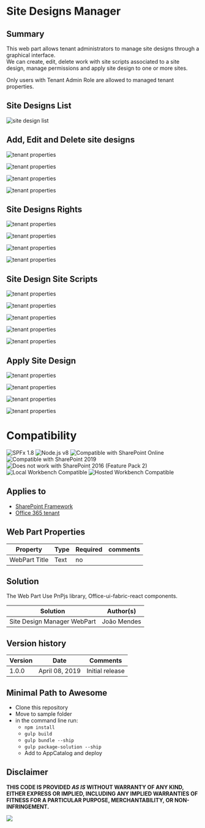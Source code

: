 # Site Designs Manager 

## Summary
This web part allows tenant administrators to manage site designs through a graphical interface.  
We can create, edit, delete work with site scripts associated to a site design, manage permissions and apply site design to one or more sites.

Only users with Tenant Admin Role are allowed to managed tenant properties. 

##  Site Designs List

![site design list](./assets/screen1.jpg)

## Add, Edit and Delete site designs

![tenant properties](./assets/screen2.jpg)  



![tenant properties](./assets/screen3.jpg)  



![tenant properties](./assets/screen3.1.jpg) 



![tenant properties](./assets/screen4.jpg)  


## Site Designs Rights

![tenant properties](./assets/screen5.jpg)  



![tenant properties](./assets/screen6.jpg)  



![tenant properties](./assets/screen7.jpg)  



![tenant properties](./assets/screen8.jpg)  



## Site Design Site Scripts

![tenant properties](./assets/screen9.jpg)  



![tenant properties](./assets/screen10.jpg)  



![tenant properties](./assets/screen11.jpg)  



![tenant properties](./assets/screen12.jpg)  



![tenant properties](./assets/screen13.jpg)  



## Apply Site Design


![tenant properties](./assets/screen14.jpg)  



![tenant properties](./assets/screen15.jpg)  



![tenant properties](./assets/screen16.jpg)  



![tenant properties](./assets/screen17.jpg)  


# Compatibility

![SPFx 1.8](https://img.shields.io/badge/SPFx-1.8.0-green.svg) 
![Node.js v8](https://img.shields.io/badge/Node.js-v8-green.svg) 
![Compatible with SharePoint Online](https://img.shields.io/badge/SharePoint%20Online-Compatible-green.svg)
![Compatible with SharePoint 2019](https://img.shields.io/badge/SharePoint%20Server%202019-Compatible-green.svg)
![Does not work with SharePoint 2016 (Feature Pack 2)](https://img.shields.io/badge/SharePoint%20Server%202016%20(Feature%20Pack%202)-Incompatible-red.svg "SharePoint Server 2016 Feature Pack 2 requires SPFx 1.1")
![Local Workbench Compatible](https://img.shields.io/badge/Local%20Workbench-Compatible-green.svg)
![Hosted Workbench Compatible](https://img.shields.io/badge/Hosted%20Workbench-Compatible-green.svg)

## Applies to

* [SharePoint Framework](https://docs.microsoft.com/sharepoint/dev/spfx/sharepoint-framework-overview)
* [Office 365 tenant](https://docs.microsoft.com/sharepoint/dev/spfx/set-up-your-development-environment)

## Web Part Properties
 
Property |Type|Required| comments
--------------------|----|--------|----------
WebPart Title| Text| no|
 

## Solution
The Web Part Use PnPjs library, Office-ui-fabric-react components.

Solution|Author(s)
--------|---------
Site Design Manager WebPart|João Mendes

## Version history

Version|Date|Comments
-------|----|--------
1.0.0|April 08, 2019|Initial release

## Minimal Path to Awesome

- Clone this repository
- Move to sample folder
- in the command line run:
  - `npm install`
  - `gulp build`
  - `gulp bundle --ship`
  - `gulp package-solution --ship`
  - Add to AppCatalog and deploy

## Disclaimer
**THIS CODE IS PROVIDED *AS IS* WITHOUT WARRANTY OF ANY KIND, EITHER EXPRESS OR IMPLIED, INCLUDING ANY IMPLIED WARRANTIES OF FITNESS FOR A PARTICULAR PURPOSE, MERCHANTABILITY, OR NON-INFRINGEMENT.**

<img src="https://pnptelemetry.azurewebsites.net/sp-dev-fx-webparts/samples/react-manage-sitedesigns" />
